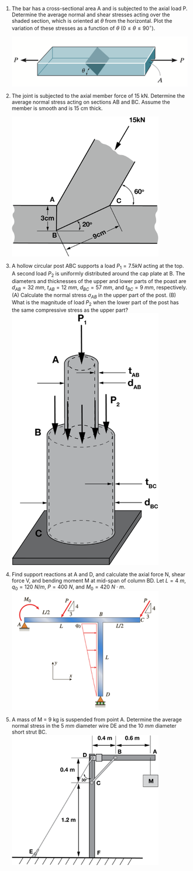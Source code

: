 1. The bar has a cross-sectional area A and is subjected to the axial load P. Determine the average normal and shear stresses acting over the shaded section, which is oriented at $\theta$ from the horizontal. Plot the variation of these stresses as a function of $\theta$ ($0 \leq \theta \leq 90^\circ$). 

    <img src="HW1-1.png" alt="drawing" width="600"/>

2. The joint is subjected to the axial member force of 15 kN. Determine the average normal stress acting on sections AB and BC. Assume the member is smooth and is 15 cm thick. 

    <img src="HW1-2.png" alt="drawing" width="400"/>

3. A hollow circular post ABC supports a load $P_1 = 7.5 kN$ acting at the top. A second load $P_2$ is uniformly distributed around the cap plate at B. The diameters and thicknesses of the upper and lower parts of the poast are $d_{AB}=32~mm$, $t_{AB}=12~mm$, $d_{BC} = 57~mm$, and $t_{BC} = 9~mm$, respectively.
    (A) Calculate the normal stress $\sigma_{AB}$ in the upper part of the post.
    (B) What is the magnitude of load $P_2$ when the lower part of the post has the same compressive stress as the upper part?
    <img src="HW1-5.png" alt="drawing" width="400"/>


4. Find support reactions at A and D, and calculate the axial force N, shear force V, and bending moment M at mid-span of column BD. Let $L = 4~m$, $q_0 = 120~N/m$, $P = 400~N$, and $M_0=420~N \cdot m$.
    <img src="HW1-4.png" alt="drawing" width="400"/>


5. A mass of M = 9 kg is suspended from point A. Determine the average normal stress in the $5~mm$ diameter wire DE and the $10~mm$ diameter short strut BC.
    <img src="HW1-3.png" alt="drawing" width="400"/>
